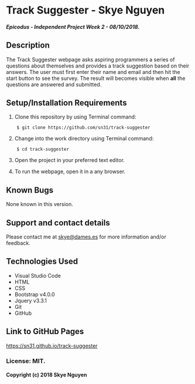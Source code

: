 # Track Suggester - Skye Nguyen

##### Epicodus - Independent Project Week 2 - 08/10/2018.

## Description

The Track Suggester webpage asks aspiring programmers a series of questions about themselves and provides a track suggestion based on their answers. The user must first enter their name and email and then hit the start button to see the survey. The result will becomes visible when **all** the questions are answered and submitted.


## Setup/Installation Requirements

1. Clone this repository by using Terminal command:
```
    $ git clone https://github.com/sn31/track-suggester
```
2. Change into the work directory using Terminal command:
```
    $ cd track-suggester
```
3. Open the project in your preferred text editor.

4. To run the webpage, open it in a any browser.

## Known Bugs

None known in this version.

## Support and contact details

Please contact me at skye@dames.es for more information and/or feedback.

## Technologies Used

* Visual Studio Code
* HTML
* CSS
* Bootstrap v4.0.0
* Jquery v3.3.1
* Git
* GitHub

## Link to GitHub Pages

https://sn31.github.io/track-suggester

### License: MIT.

#### Copyright (c) 2018 Skye Nguyen


